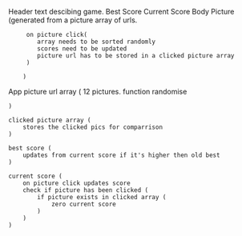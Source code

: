 Header
text descibing game.
    Best Score
    Current Score 
Body
    Picture
        (generated from a picture array of urls.
         
         on picture click(
            array needs to be sorted randomly
            scores need to be updated
            picture url has to be stored in a clicked picture array
         )
          
        )

App
    picture url array (
        12 pictures.
        function randomise

    )

    clicked picture array (
        stores the clicked pics for comparrison
    )

    best score (
        updates from current score if it's higher then old best 
    )

    current score (
        on picture click updates score
        check if picture has been clicked (
            if picture exists in clicked array (
                zero current score
            )
        )
    )

